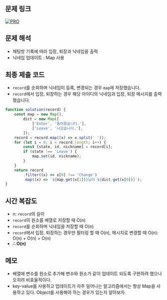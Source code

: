 ## 문제 링크

[![PRO]][Link]

## 문제 해석

-   채팅방 기록에 따라 입장, 퇴장과 닉네임을 출력
-   닉네임 업데이트 : Map 사용

## 최종 제출 코드

-   `record`를 순회하며 닉네임이 등록, 변경되는 경우 `map`에 저장했습니다.
-   `record`에서 입장, 퇴장하는 경우 해당 아이디의 닉네임과 입장, 퇴장 메시지를 출력했습니다.

```js
function solution(record) {
    const map = new Map(),
        dict = new Map([
            ['Enter', '들어왔습니다.'],
            ['Leave', '나갔습니다.'],
        ]);
    record = record.map((x) => x.split(' '));
    for (let i = 0; i < record.length; i++) {
        const [state, id, nickname] = record[i];
        if (state !== 'Leave') {
            map.set(id, nickname);
        }
    }
    return record
        .filter((x) => x[0] !== 'Change')
        .map((x) => `${map.get(x[1])}님이 ${dict.get(x[0])}`);
}
```

## 시간 복잡도

-   n: `record`의 길이
-   `record`의 원소를 배열로 저장할 때 O(n)
-   `record`를 순회하며 닉네임을 저장할 때 O(n)
-   `record`에서 입장, 퇴장하는 경우만 필터링 할 때 O(n), 메시지로 변경할 때 O(n): O(n) + O(n) = O(n)
-   **∴ O(n)**

## 메모

-   배열에 변수를 원소로 추가해 변수와 원소가 같이 업데이트 되도록 구현하려 했으나 오히려 비효율적이다.
-   key-value를 사용하고 업데이트가 자주 일어나는 알고리즘에서는 항상 Map을 사용하고 있다. Object를 사용해야 하는 경우가 있는지 알아보자.

<!---------------------------------------------------------------------------->

[PRO]: https://github.com/chopinoff/js-algorithm/assets/107768516/6bb592e8-21d7-4244-91bb-8708f1f8ebb0
[BOJ]: https://github.com/chopinoff/js-algorithm/assets/107768516/ab4a009d-7575-4362-8a74-ebd2476570e4
[Link]: https://school.programmers.co.kr/learn/courses/30/lessons/42888
